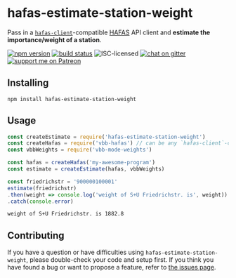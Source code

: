 # hafas-estimate-station-weight

Pass in a [`hafas-client`](https://github.com/public-transport/hafas-client#hafas-client)-compatible [HAFAS](https://de.wikipedia.org/wiki/HAFAS) API client and **estimate the importance/weight of a station**.

[![npm version](https://img.shields.io/npm/v/hafas-estimate-station-weight.svg)](https://www.npmjs.com/package/hafas-estimate-station-weight)
[![build status](https://api.travis-ci.org/derhuerst/hafas-estimate-station-weight.svg?branch=master)](https://travis-ci.org/derhuerst/hafas-estimate-station-weight)
![ISC-licensed](https://img.shields.io/github/license/derhuerst/hafas-estimate-station-weight.svg)
[![chat on gitter](https://badges.gitter.im/derhuerst.svg)](https://gitter.im/derhuerst)
[![support me on Patreon](https://img.shields.io/badge/support%20me-on%20patreon-fa7664.svg)](https://patreon.com/derhuerst)


## Installing

```shell
npm install hafas-estimate-station-weight
```


## Usage

```js
const createEstimate = require('hafas-estimate-station-weight')
const createHafas = require('vbb-hafas') // can be any `hafas-client`-compatible client
const vbbWeights = require('vbb-mode-weights')

const hafas = createHafas('my-awesome-program')
const estimate = createEstimate(hafas, vbbWeights)

const friedrichstr = '900000100001'
estimate(friedrichstr)
.then(weight => console.log('weight of S+U Friedrichstr. is', weight))
.catch(console.error)
```

```
weight of S+U Friedrichstr. is 1882.8
```


## Contributing

If you have a question or have difficulties using `hafas-estimate-station-weight`, please double-check your code and setup first. If you think you have found a bug or want to propose a feature, refer to [the issues page](https://github.com/derhuerst/hafas-estimate-station-weight/issues).
